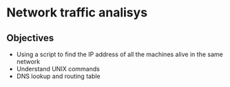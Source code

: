 # Network traffic analisys

## Objectives

- Using a script to find the IP address of all the machines alive in the same network
- Understand UNIX commands
- DNS lookup and routing table

